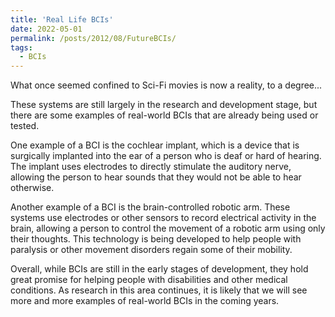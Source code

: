 ```yaml
---
title: 'Real Life BCIs'
date: 2022-05-01
permalink: /posts/2012/08/FutureBCIs/
tags:
  - BCIs
---
```

What once seemed confined to Sci-Fi movies is now a reality, to a degree...

These systems are still largely in the research and development stage, but there are some examples of real-world BCIs that are already being used or tested.

One example of a BCI is the cochlear implant, which is a device that is surgically implanted into the ear of a person who is deaf or hard of hearing. The implant uses electrodes to directly stimulate the auditory nerve, allowing the person to hear sounds that they would not be able to hear otherwise.

Another example of a BCI is the brain-controlled robotic arm. These systems use electrodes or other sensors to record electrical activity in the brain, allowing a person to control the movement of a robotic arm using only their thoughts. This technology is being developed to help people with paralysis or other movement disorders regain some of their mobility.

Overall, while BCIs are still in the early stages of development, they hold great promise for helping people with disabilities and other medical conditions. As research in this area continues, it is likely that we will see more and more examples of real-world BCIs in the coming years. 


